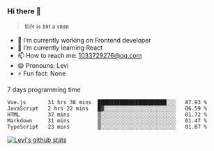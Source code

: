 ### Hi there 👋

> 𝕷𝖎𝖋𝖊 𝖎𝖘 𝖇𝖚𝖙 𝖆 𝖘𝖕𝖆𝖓

- 🔭 I’m currently working on Frontend developer
- 🌱 I’m currently learning React
- 📫 How to reach me: 1033729276@qq.com
- 😄 Pronouns: Levi
- ⚡ Fun fact: None


7 days programming time



<!--START_SECTION:waka-->
```text
Vue.js       31 hrs 38 mins  ██████████████████████░░░   87.93 % 
JavaScript   2 hrs 22 mins   █▓░░░░░░░░░░░░░░░░░░░░░░░   06.59 % 
HTML         37 mins         ▒░░░░░░░░░░░░░░░░░░░░░░░░   01.72 % 
Markdown     31 mins         ▒░░░░░░░░░░░░░░░░░░░░░░░░   01.47 % 
TypeScript   23 mins         ▒░░░░░░░░░░░░░░░░░░░░░░░░   01.07 % 
```
<!--END_SECTION:waka-->


[![Levi's github stats](https://github-readme-stats.vercel.app/api?username=chaossssss)](https://github.com/anuraghazra/github-readme-stats)
